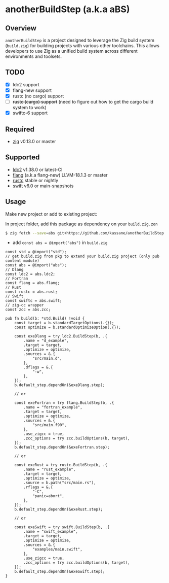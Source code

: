 # anotherBuildStep (a.k.a aBS)

## Overview

`anotherBuildStep` is a project designed to leverage the Zig build system (`build.zig`) for building projects with various other toolchains. This allows developers to use Zig as a unified build system across different environments and toolsets.

## TODO

- [x] ldc2 support
- [x] flang-new support
- [x] rustc (no cargo) support
- [ ] ~~rustc (cargo) support~~ (need to figure out how to get the cargo build system to work)
- [x] swiftc-6 support

## Required

- [zig](https://ziglang.org/download) v0.13.0 or master


## Supported

- [ldc2](https://ldc-developers.github.io/) v1.38.0 or latest-CI
- [flang](https://flang.llvm.org) (a.k.a flang-new) LLVM-18.1.3 or master
- [rustc](https://www.rust-lang.org/tools/install) stable or nightly
- [swift](https://swift.org/download/) v6.0 or main-snapshots


## Usage

Make new project or add to existing project:

In project folder, add this package as dependency on your `build.zig.zon`

```bash
$ zig fetch --save=abs git+https://github.com/kassane/anotherBuildStep
```
- add `const abs = @import("abs")` in `build.zig`

```zig
const std = @import("std");
// get build.zig from pkg to extend your build.zig project (only pub content module)
const abs = @import("abs");
// Dlang
const ldc2 = abs.ldc2;
// Fortran
const flang = abs.flang;
// Rust
const rustc = abs.rust;
// Swift
const swiftc = abs.swift;
// zig-cc wrapper
const zcc = abs.zcc;

pub fn build(b: *std.Build) !void {
    const target = b.standardTargetOptions(.{});
    const optimize = b.standardOptimizeOption(.{});
    
    const exeDlang = try ldc2.BuildStep(b, .{
        .name = "d_example",
        .target = target,
        .optimize = optimize,
        .sources = &.{
            "src/main.d",
        },
        .dflags = &.{
            "-w",
        },
    });
    b.default_step.dependOn(&exeDlang.step);

    // or
    
    const exeFortran = try flang.BuildStep(b, .{
        .name = "fortran_example",
        .target = target,
        .optimize = optimize,
        .sources = &.{
            "src/main.f90",
        },
        .use_zigcc = true,
        .zcc_options = try zcc.buildOptions(b, target),
    });
    b.default_step.dependOn(&exeFortran.step);

    // or

    const exeRust = try rustc.BuildStep(b, .{
        .name = "rust_example",
        .target = target,
        .optimize = optimize,
        .source = b.path("src/main.rs"),
        .rflags = &.{
            "-C",
            "panic=abort",
        },
    });
    b.default_step.dependOn(&exeRust.step);

    // or

    const exeSwift = try swift.BuildStep(b, .{
        .name = "swift_example",
        .target = target,
        .optimize = optimize,
        .sources = &.{
            "examples/main.swift",
        },
        .use_zigcc = true,
        .zcc_options = try zcc.buildOptions(b, target),
    });
    b.default_step.dependOn(&exeSwift.step);
}
```
